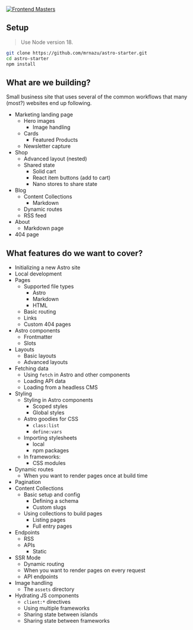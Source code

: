 [![Frontend Masters](https://static.frontendmasters.com/assets/brand/logos/full.png)](https://frontendmasters.com)

## Setup

> Use Node version 18.

```bash
git clone https://github.com/mrnazu/astro-starter.git
cd astro-starter
npm install
```

## What are we building?

Small business site that uses several of the common workflows that many (most?) websites end up following.

- Marketing landing page
  - Hero images
    - Image handling
  - Cards
    - Featured Products
  - Newsletter capture
- Shop 
  - Advanced layout (nested)
  - Shared state
    - Solid cart
    - React item buttons (add to cart)
    - Nano stores to share state
- Blog
  - Content Collections
    - Markdown
  - Dynamic routes
  - RSS feed
- About
  - Markdown page
- 404 page

## What features do we want to cover?

- Initializing a new Astro site
- Local development
- Pages
	- Supported file types
		- Astro
		- Markdown
		- HTML
	- Basic routing
	- Links
	- Custom 404 pages
- Astro components
	- Frontmatter
	- Slots
- Layouts
	- Basic layouts
	- Advanced layouts
- Fetching data
	- Using `fetch` in Astro and other components
	- Loading API data
	- Loading from a headless CMS
- Styling
	- Styling in Astro components
		- Scoped styles
		- Global styles
	- Astro goodies for CSS
		- `class:list`
		- `define:vars`
	- Importing stylesheets
		- local
		- npm packages
	- In frameworks:
		- CSS modules
- Dynamic routes
	- When you want to render pages once at build time
- Pagination
- Content Collections
	- Basic setup and config
		- Defining a schema
		- Custom slugs
	- Using collections to build pages
		- Listing pages
		- Full entry pages
- Endpoints
	- RSS
	- APIs
		- Static
- SSR Mode
	- Dynamic routing
  	- When you want to render pages on every request
	- API endpoints
- Image handling
	- The `assets` directory
- Hydrating JS components
	- `client:*` directives
	- Using multiple frameworks
	- Sharing state between islands
	- Sharing state between frameworks

